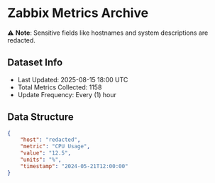 # Zabbix Metrics Archive

⚠️ **Note**: Sensitive fields like hostnames and system descriptions are redacted.

## Dataset Info
- Last Updated: 2025-08-15 18:00 UTC
- Total Metrics Collected: 1158
- Update Frequency: Every (1) hour

## Data Structure
```json
{
    "host": "redacted",
    "metric": "CPU Usage",
    "value": "12.5",
    "units": "%",
    "timestamp": "2024-05-21T12:00:00"
}
```
